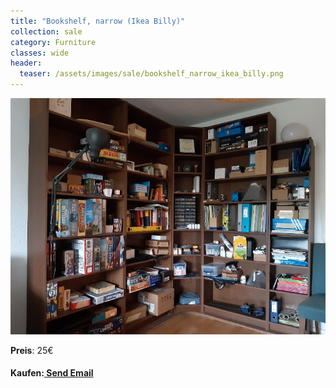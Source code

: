 ```yaml
---
title: "Bookshelf, narrow (Ikea Billy)"
collection: sale
category: Furniture
classes: wide
header: 
  teaser: /assets/images/sale/bookshelf_narrow_ikea_billy.png
---
```




<a href="">
  <img src="/assets/images/sale/bookshelf_narrow_ikea_billy.png" alt="Bookshelf, narrow (Ikea Billy)">
</a>

**Preis**: 25€


#### Kaufen:<a href = "mailto: digitaldasler@gmail.com?subject = Bookshelf, narrow (Ikea Billy)"> Send Email </a>

